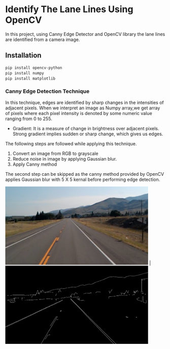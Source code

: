 # Identify The Lane Lines Using OpenCV  
In this project, using Canny Edge Detector and OpenCV library the lane lines are identified from a camera image.

## Installation
```bash
pip install opencv-python
pip install numpy
pip install matplotlib
```
### Canny Edge Detection Technique
In this technique, edges are identified by sharp changes in the intensities of adjacent pixels.
When we interpret an image as Numpy array,we get array of pixels where each pixel intensity is denoted by some numeric value ranging from 0 to 255.

* Gradient:
It is a measure of change in brightness over adjacent pixels. Strong gradient implies sudden or sharp change, which gives us edges.

The following steps are followed while applying this technique.

1. Convert an image from RGB to grayscale
2. Reduce noise in image by applying Gaussian blur.
3. Apply Canny method

The second step can be skipped as the canny method provided by OpenCV applies Gaussian blur with 5 X 5 kernal before performing edge detection.

<img src="https://github.com/medhavikulkarni611/LaneLines_CV/blob/master/test_image.jpg" width="450"> |  <img src="https://github.com/medhavikulkarni611/LaneLines_CV/blob/master/Canny_Edges.png" width="450">
